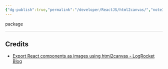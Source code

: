 ```yaml
---
{"dg-publish":true,"permalink":"/developer/ReactJS/html2canvas/","noteIcon":""}
---
```


package

---
## Credits
- [Export React components as images using html2canvas - LogRocket Blog](https://blog.logrocket.com/export-react-components-as-images-html2canvas/)